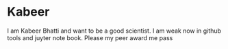 # Kabeer
I am Kabeer Bhatti and want to be a good scientist. I am weak now in github tools and juyter note book. Please my peer award me pass
